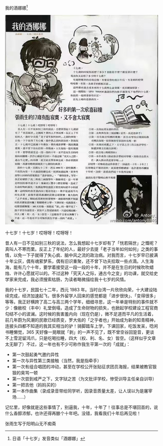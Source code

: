 我的酒娜娜[^1]

![](../../image/%E6%96%87%E7%AB%A0/1996-01-01_%E6%88%91%E7%9A%84%E9%85%92%E5%A8%9C%E5%A8%9C/page-1.jpg)

十七岁！十七岁！哎呀呀！哎呀呀！

昔人有一日不见如别三秋的说法，怎么我想起十七岁却有了「恍若隔世」之慨呢？真叫人不寒而栗。反正上了年纪的人，最好少去提「老子当年如何如何」之类的事情，以免一下子就得了失心疯、脑中风之流的政治病。对我而言，十七岁早已披满十年尘灰，偶有魂萦梦系，偶有旧识重聚，还不曾下功夫拾取一些点滴。人生海海，能有几个十年，要学着接受这一段一段的十年，并不是在生日的时候吹吹蜡烛、许许心愿就可以的。不过这种「究天人之际，通古今之变」的功课，就交给史学家来完成，我必须搜索枯肠，为读者略微描绘我十七岁的风情。

我的十七岁，民国七十二年，西元 1983 年。当时台湾一片欣欣向荣，十大建设陆续完成，经济加速起飞，很多外留学人回来的感觉都是「进步很快」、「变得很多」等等。我正好横跨了高二与高三两个学年，细细寻思，这一年单是特别的事件就不少：像敝校（丰中）礼堂倒塌，造成了生命财物的损失，也掀起学校建设工程官商勾结不小的波澜。这时候的我害羞内向（现在仍是），微不足道而平凡的生活着，前几年蔚为风潮的民歌已经质变，罗大佑的「之乎者也」开始成为新的知青精神，连披头四都不知道的我其实相当的驴！骑脚踏车上学，下课回家，吃饭发呆，唸闲书睡懒觉，365 天好像一晃眼就「剥」的一声不见了，既不曾空谷回跫音，更谈不上雪泥留鸿爪，只是吃喝拉睡，四大（权、利、名、女）皆空。（这样似乎文章太无聊了）不过，这一年也有不少可称作我生平第一次的「成就」：

-   第一次鼓起勇气邀约异性
-   第一次与异性第三类接触（当然，我是指牵手）
-   第一次有组合唱团的冲动，甚至在学校公开张贴征求团员海报，结果被教官狠狠的臭骂一顿
-   第一次尝到戒严之下，文字狱之苦（为文批评学校，惨受训导主任亲自训导）
-   第一把吉他（妈妈买的）
-   第一本作曲集（录成录音带给同学听，因录音质量太差，让人误以为是屠宰场……）

记忆里，好像就是这些事情了，别逼我，十年，十年了！往事总是不堪回首的，说什么香醇浓郁，也许还得再酿个十年吧。没错，我看我们十年后再见啦！

张雨生写于阳明山无不痴斋

[^1]: 日语「十七岁」发音类似「酒娜娜」

